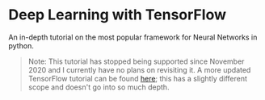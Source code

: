# Deep Learning with TensorFlow

An in-depth tutorial on the most popular framework for Neural Networks in python.

> Note: This tutorial has stopped being supported since November 2020 and I currently have no plans on revisiting it. A more updated TensorFlow tutorial can be found [here](https://github.com/djib2011/tensorflow-training); this has a slightly different scope and doesn't go into so much depth. 
